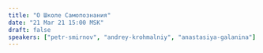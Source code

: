 ```yaml
---
title: "О Школе Самопознания"
date: "21 Mar 21 15:00 MSK"
draft: false
speakers: ["petr-smirnov", "andrey-krohmalniy", "anastasiya-galanina"]
---
```

